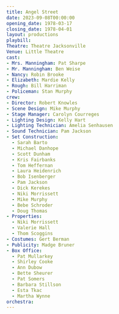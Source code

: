 ```yaml
---
title: Angel Street
date: 2023-09-08T00:00:00
opening_date: 1978-03-17
closing_date: 1978-04-01
layout: productions
playbill:
Theatre: Theatre Jacksonville
Venue: Little Theatre
cast:
- Mrs. Manningham: Pat Sharpe
- Mr. Manningham: Ben Weise
- Nancy: Robin Brooke
- Elizabeth: Mardie Kelly
- Rough: Bill Harriman
- Policeman: Stan Murphy
crew:
- Director: Robert Knowles
- Scene Design: Mike Murphy
- Stage Manager: Carolyn Courreges
- Lighting Design: Kelly Hart
- Lighting Technician: Amelia Senhausen
- Sound Technician: Pam Jackson
- Set Construction:
  - Sarah Barto
  - Michael Danhope
  - Scott Dunham
  - Kris Fairbanks
  - Tom Heffernan
  - Laura Heidenrich
  - Bob Isenberger
  - Pam Jackson
  - Dick Kerekes
  - Niki Morrissett
  - Mike Murphy
  - Bebe Schroder
  - Doug Thomas
- Properties:
  - Niki Morrissett
  - Valerie Hall
  - Thom Scoggins
- Costumes: Gert Berman
- Publicity: Madge Bruner
- Box Office:
  - Pat Mullarkey
  - Shirley Cooke
  - Ann Dubow
  - Bette Sheurer
  - Pat Somers
  - Barbara Stillson
  - Esta Tkac
  - Martha Wynne
orchestra:
---
```


